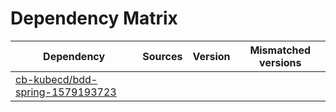 # Dependency Matrix

Dependency | Sources | Version | Mismatched versions
---------- | ------- | ------- | -------------------
[cb-kubecd/bdd-spring-1579193723](https://github.com/cb-kubecd/bdd-spring-1579193723.git) |  | []() | 
